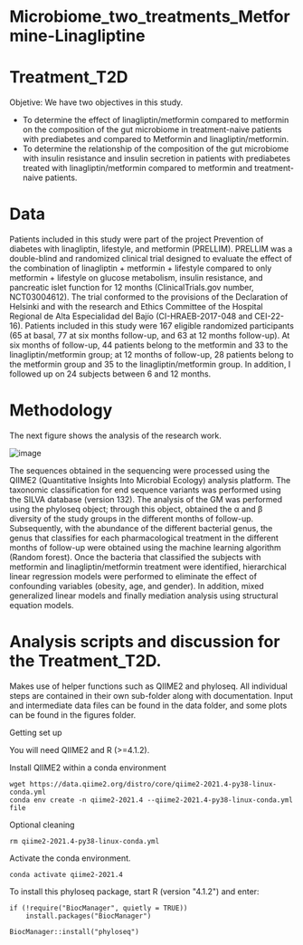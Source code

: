 # Microbiome_two_treatments_Metformine-Linagliptine

# Treatment_T2D

Objetive: We have two objectives in this study.
- To determine the effect of linagliptin/metformin compared to metformin on the composition of the gut microbiome in treatment-naive patients with prediabetes and compared to Metformin and linagliptin/metformin.
- To determine the relationship of the composition of the gut microbiome with insulin resistance and insulin secretion in patients with prediabetes treated with linagliptin/metformin compared to metformin and treatment-naive patients.

# Data 

Patients included in this study were part of the project Prevention of diabetes with linagliptin, lifestyle, and metformin (PRELLIM). PRELLIM was a double-blind and randomized clinical trial designed to evaluate the effect of the combination of linagliptin + metformin + lifestyle compared to only metformin + lifestyle on glucose metabolism, insulin resistance, and pancreatic islet function for 12 months (ClinicalTrials.gov number, NCT03004612). The trial conformed to the provisions of the Declaration of Helsinki and with the research and Ethics Committee of the Hospital Regional de Alta Especialidad del Bajío (CI-HRAEB-2017-048 and CEI-22-16). Patients included in this study were 167 eligible randomized participants (65 at basal, 77 at six months follow-up, and 63 at 12 months follow-up). At six months of follow-up, 44 patients belong to the metformin and 33 to the linagliptin/metformin group; at 12 months of follow-up, 28 patients belong to the metformin group and 35 to the linagliptin/metformin group. In addition, I followed up on 24 subjects between 6 and 12 months.

# Methodology

The next figure shows the analysis of the research work.

![image](https://user-images.githubusercontent.com/63600444/172265390-164e5c87-f2d2-451f-ad06-86e61799242f.png)

The sequences obtained in the sequencing were processed using the QIIME2 (Quantitative Insights Into Microbial Ecology) analysis platform. The taxonomic classification for end sequence variants was performed using the SILVA database (version 132). The analysis of the GM was performed using the phyloseq object; through this object, obtained the α and β diversity of the study groups in the different months of follow-up. Subsequently, with the abundance of the different bacterial genus, the genus that classifies for each pharmacological treatment in the different months of follow-up were obtained using the machine learning algorithm (Random forest). Once the bacteria that classified the subjects with metformin and linagliptin/metformin treatment were identified, hierarchical linear regression models were performed to eliminate the effect of confounding variables (obesity, age, and gender). In addition, mixed generalized linear models and finally mediation analysis using structural equation models.

# Analysis scripts and discussion for the Treatment_T2D.

Makes use of helper functions such as QIIME2 and phyloseq. All individual steps are contained in their own sub-folder along with documentation. Input and intermediate data files can be found in the data folder, and some plots can be found in the figures folder.

Getting set up

You will need QIIME2 and R (>=4.1.2). 

Install QIIME2 within a conda environment

```
wget https://data.qiime2.org/distro/core/qiime2-2021.4-py38-linux-conda.yml
conda env create -n qiime2-2021.4 --qiime2-2021.4-py38-linux-conda.yml file
```

Optional cleaning 

```
rm qiime2-2021.4-py38-linux-conda.yml
```

Activate the conda environment.

```
conda activate qiime2-2021.4
```

To install this phyloseq package, start R (version "4.1.2") and enter:

```
if (!require("BiocManager", quietly = TRUE))
    install.packages("BiocManager")

BiocManager::install("phyloseq")
```
